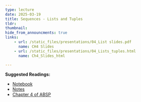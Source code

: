 ```yaml
---
type: lecture
date: 2025-03-19
title: Sequences - Lists and Tuples
tldr: 
thumbnail: 
hide_from_announcments: true
links: 
    - url: /static_files/presentations/04_List slides.pdf
      name: CH4 Slides 
    - url: /static_files/presentations/04_Lists_tuples.html
      name: Ch4_Slides_html
      
---
```

**Suggested Readings:**
- [Notebook](https://github.com/phonchi/nsysu-math106A/blob/master/static_files/presentations/04_Lists_tuples.ipynb)
- [Notes](https://hackmd.io/@phonchi/programming-ch4)
- [Chapter 4 of ABSP](https://automatetheboringstuff.com/2e/chapter4/)
